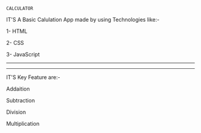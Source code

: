                                                                                  CALCULATOR



IT'S A Basic Calulation App made by using Technologies like:-


1- HTML


2- CSS


3- JavaScript

--------------------------------------------------------------------------------------------------------------------------------------
--------------------------------------------------------------------------------------------------------------------------------------
IT'S Key Feature are:-


Addaition


Subtraction


Division


Multiplication
